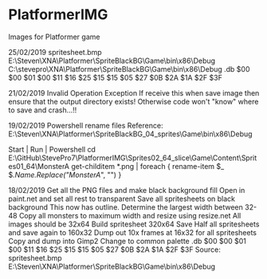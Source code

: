 # PlatformerIMG
Images for Platformer game

25/02/2019
spritesheet.bmp
E:\Steven\XNA\Platformer\SpriteBlackBG\Game\bin\x86\Debug
C:\stevepro\XNA\Platformer\SpriteBlackBG\Game\bin\x86\Debug
.db $00 $00 $01 $00 $11 $16 $25 $15 $15 $05 $27 $0B $2A $1A $2F $3F

21/02/2019
Invalid Operation Exception
If receive this when save image then ensure that the output directory exists!
Otherwise code won't "know" where to save and crash...!!

19/02/2019
Powershell rename files
Reference:
E:\Steven\XNA\Platformer\SpriteBlackBG_04_sprites\Game\bin\x86\Debug

Start | Run | Powershell
cd E:\GitHub\StevePro7\PlatformerIMG\Sprites02_64_slice\Game\Content\Sprites01_64\MonsterA
get-childitem *.png | foreach { rename-item $_ $_.Name.Replace("MonsterA_", "") }

18/02/2019
Get all the PNG files and make black background fill
Open in paint.net and set all rest to transparent
Save all spritesheets on black background
This now has outline.
Determine the largest width between 32-48
Copy all monsters to maximum width and resize using
resize.net
All images should be 32x64
Build spritesheet 320x64
Save
Half all spritesheets and save again to 160x32
Dump out 10x frames at 16x32 for all spritesheets
Copy and dump into Gimp2
Change to common palette
.db $00 $00 $01 $00 $11 $16 $25 $15 $15 $05 $27 $0B $2A $1A $2F $3F
Source:
spritesheet.bmp
E:\Steven\XNA\Platformer\SpriteBlackBG\Game\bin\x86\Debug